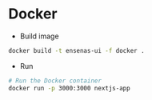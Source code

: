 # Docker

- Build image

```bash
docker build -t ensenas-ui -f docker .
```

- Run

```bash
# Run the Docker container
docker run -p 3000:3000 nextjs-app
```
